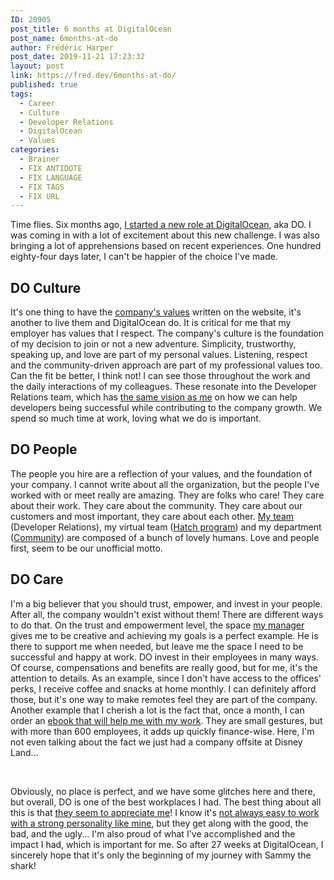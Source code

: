```yaml
---
ID: 20905
post_title: 6 months at DigitalOcean
post_name: 6months-at-do
author: Frédéric Harper
post_date: 2019-11-21 17:23:32
layout: post
link: https://fred.dev/6months-at-do/
published: true
tags:
  - Career
  - Culture
  - Developer Relations
  - DigitalOcean
  - Values
categories:
  - Brainer
  - FIX ANTIDOTE
  - FIX LANGUAGE
  - FIX TAGS
  - FIX URL
---
```

<p class="p1">
  <span class="s1">Time flies. Six months ago, <a href="https://fred.dev/digitalocean/">I started a new role at DigitalOcean</a>, aka DO. I was coming in with a lot of excitement about this new challenge. I was also bringing a lot of apprehensions based on recent experiences. One hundred eighty-four days later, I can't be happier of the choice I've made.</span>
</p>

<h2 class="p1">
  <span class="s1">DO Culture</span>
</h2>

<p class="p1">
  <span class="s1">It's one thing to have the <a href="https://www.digitalocean.com/about/">company's values</a> written on the website, it's another to live them and DigitalOcean do. It is critical for me that my employer has values that I respect. The company's culture is the foundation of my decision to join or not a new adventure. Simplicity, trustworthy, speaking up, and love are part of my personal values. Listening, respect and the community-driven approach are part of my professional values too. Can the fit be better, </span><span class="s3">I think</span><span class="s1"> not! I can see those throughout the work and the daily interactions of my colleagues. </span><span class="s4">These resonate into the Developer Relations team, which has <a href="https://fred.dev/isdevrelforme/">the same vision as me</a> on how we can help developers being successful while contributing to the company growth</span><span class="s1">. We spend so much time at work, loving what we do is important.</span>
</p>

<h2 class="p1">
  <span class="s1">DO People</span>
</h2>

<p class="p1">
  <span class="s1">The people you hire are a reflection of your values, and the foundation of your company. I cannot write about all the organization, but the people I've worked with or meet </span><span class="s3">really</span><span class="s1"> are amazing. They are folks who care! They care about their work. They care about the community. They care about our customers and most important, they care about each other. </span><span class="s5"><a href="https://www.instagram.com/p/B3tSPSkn5VU/">My team</a> (Developer Relations), my virtual team (<a href="https://www.digitalocean.com/hatch/">Hatch program</a>) and my department (<a href="https://www.digitalocean.com/community">Community</a>) </span><span class="s6">are composed</span><span class="s5"> of a bunch of lovely humans</span><span class="s1">. Love and people first, seem to be our unofficial motto.</span>
</p>

<h2 class="p1">
  <span class="s1">DO Care</span>
</h2>

<p class="p3">
  <span class="s2">I'm a big believer that you should trust, empower, and invest in your people. After all, the company wouldn't exist without them! There are different ways to do that. </span><span class="s5">On the trust and empowerment level, the space <a href="https://www.linkedin.com/in/eddiezane/">my manager</a> gives me to be creative and achieving my goals is a perfect example</span><span class="s2">. He is there to support me when needed, but leave me the space I need to be successful and happy at work. DO invest in their employees in many ways. Of course, compensations and benefits are </span><span class="s3">really</span><span class="s2"> good, but for me, it's the attention to details. As an example, since I don't have access to the offices' perks, I receive coffee and snacks at home monthly. I can definitely afford those, but it's one way to make remotes feel they are part of the company. Another example that I cherish a lot is the fact that, once a month, I can order an <a href="https://www.goodreads.com/review/list/38754302-fr-d-ric-harper?shelf=do">ebook that will help me with my work</a>. They are small gestures, but with more than 600 employees, it adds up </span><span class="s3">quickly</span><span class="s2"> finance-wise. Here, I'm not even talking about the fact we just had a company offsite at Disney Land...</span>
</p>   

<p class="p1">
  <span class="s1">Obviously, no place is perfect, and we have some glitches here and there, but overall, DO is one of the best workplaces I had. The best thing about all this is that <a href="https://www.instagram.com/p/B5Bm5UNnNhZ/">they seem to appreciate me</a>! I know it's <a href="https://fred.dev/workingwithme/">not always easy to work with a strong personality like mine</a>, but they get along with the good, the bad, and the ugly... I'm also proud of what I've accomplished and the impact I had, which is important for me. So after 27 weeks at DigitalOcean, I </span><span class="s3">sincerely</span><span class="s1"> hope that it's only the beginning of my journey with Sammy the shark!</span>
</p>